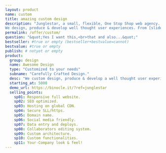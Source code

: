 ```yaml
---
layout: product
name: custom
title: amazing custom design
description: "Junglestar, a small, flexible, One Stop Shop web agency. We do information architecture, screen design, deploy. Packed solutions all-included. Or top quality custom designs on the cheap. We help companies and individuals organize their communication. We grow relationships with clients.
We design, produce & develop well thought user experiences. From [slide shows](http://revealing.junglestar.org/#/8/1) to [offline ready web apps]"
permalink: /offer/custom/
question: "&quot;Yes I want this,<br>that and also...&quot;"
bestseller: #true or empty (bestseller+bestvalue=cannot)
bestvalue: #true or empty
publish: # notyet or empty
product:
  group: design
  name: Awesome Design
  type: "Customized to your needs"
  subname: "Carefully Crafted Design."
  desc: "We custom design, produce & develop a well thought user experiences for your brand. Starting by embracing your existing look, ideas and team."
  starting_at: 5000
  demo_url: https://binocle.it/?ref=junglestar
  selling_points:
    sp01: Responsive full website.
    sp02: SEO optimized.
    sp03: Hosting on global CDN.
    sp04: Secure SLL/https.
    sp05: Domain name.
    sp06: Social media friendly.
    sp07: Data entry and deploys.
    sp08: Collaborators editing system.
    sp09: Custom architecture.
    sp10: Custom functionalities.
    sp11: Your-Company look & feel!
---
```

